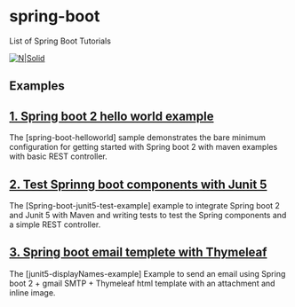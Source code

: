 # spring-boot
List of Spring Boot Tutorials

[![N|Solid](https://javabydeveloper.com/wp-content/uploads/2017/08/Untitled-5.png)](https://javabydeveloper.com/category/spring-boot/)

## Examples
## [1. Spring boot 2 hello world example](https://javabydeveloper.com/spring-boot-hello-world-example-rest/)
The [spring-boot-helloworld] sample demonstrates the bare minimum configuration for getting started with Spring boot 2 with maven examples with basic REST controller.

## [2. Test Sprinng boot components with Junit 5](https://javabydeveloper.com/spring-boot-junit-5-test-example/)
The [Spring-boot-junit5-test-example] example to integrate Spring boot 2 and Junit 5 with Maven and writing tests to test the Spring components and a simple REST controller.

## [3. Spring boot email templete with Thymeleaf](https://javabydeveloper.com/spring-boot-email-template/)
The [junit5-displayNames-example] Example to send an email using Spring boot 2 + gmail SMTP + Thymeleaf html template with an attachment and inline image.
